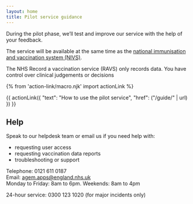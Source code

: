 ```yaml
---
layout: home
title: Pilot service guidance
---
```


During the pilot phase, we’ll test and improve our service with the help of your feedback.

The service will be available at the same time as the [national immunisation and vaccination system (NIVS)](https://www.ardengemcsu.nhs.uk/services/business-intelligence/nivs/).

The NHS Record a vaccination service (RAVS) only records data. You have control over clinical judgements or decisions

{% from 'action-link/macro.njk' import actionLink %}

{{ actionLink({
  "text": "How to use the pilot service",
  "href": ("/guide/" | url)
}) }}


## Help

Speak to our helpdesk team or email us if you need help with:

* requesting user access
* requesting vaccination data reports
* troubleshooting or support

Telephone: 0121 611 0187<br>
Email: [agem.apps@england.nhs.uk](mailto:agem.apps@england.nhs.uk)<br>
Monday to Friday: 8am to 6pm. Weekends: 8am to 4pm

24-hour service: 0300 123 1020 (for major incidents only)

